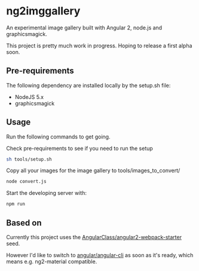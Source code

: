 # ng2imggallery
An experimental image gallery built with Angular 2, node.js and graphicsmagick.

This project is pretty much work in progress. Hoping to release a first alpha soon.
## Pre-requirements

The following dependency are installed locally by the setup.sh file:

- NodeJS 5.x
- graphicsmagick

## Usage
Run the following commands to get going.

Check pre-requirements to see if you need to run the setup
```bash
sh tools/setup.sh
```
Copy all your images for the image gallery to tools/images_to_convert/
```bash
node convert.js
```
Start the developing server with:
```bash
npm run
```

## Based on

Currently this project uses the [AngularClass/angular2-webpack-starter](https://github.com/AngularClass/angular2-webpack-starter) seed.

However I'd like to switch to [angular/angular-cli](https://github.com/angular/angular-cli) as soon as it's ready, which means e.g. ng2-material compatible.
